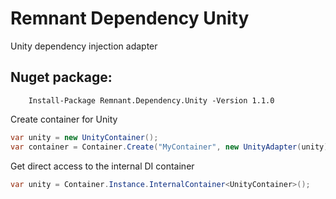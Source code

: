 # Remnant Dependency Unity
Unity dependency injection adapter


## Nuget package:

        Install-Package Remnant.Dependency.Unity -Version 1.1.0
 
Create container for Unity
```csharp
var unity = new UnityContainer();
var container = Container.Create("MyContainer", new UnityAdapter(unity));
```

Get direct access to the internal DI container
```csharp
var unity = Container.Instance.InternalContainer<UnityContainer>();
```
